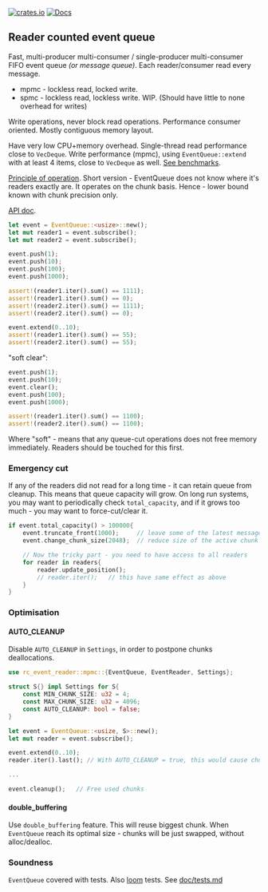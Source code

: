 [![crates.io](https://img.shields.io/crates/v/rc_event_queue.svg)](https://crates.io/crates/rc_event_queue)
[![Docs](https://docs.rs/rc_event_queue/badge.svg)](https://docs.rs/rc_event_queue)

## Reader counted event queue

Fast, multi-producer multi-consumer / single-producer multi-consumer FIFO event queue _(or message queue)_. Each reader/consumer
read every message.

- mpmc - lockless read, locked write.
- spmc - lockless read, lockless write. WIP. (Should have little to none overhead for writes)

Write operations, never block read operations. Performance consumer oriented. Mostly contiguous memory layout.

Have very low CPU+memory overhead. Single-thread read performance close to `VecDeque`. 
Write performance (mpmc), using `EventQueue::extend` with at least 4 items, close to `VecDeque` as well. [See benchmarks](doc/benchmarks.md).

[Principle of operation](doc/principal-of-operation.md). Short version - EventQueue does not know where it's readers exactly are. 
It operates on the chunk basis. Hence - lower bound known with chunk precision only.

[API doc](https://docs.rs/rc_event_queue/).

```rust
let event = EventQueue::<usize>::new();
let mut reader1 = event.subscribe();
let mut reader2 = event.subscribe();

event.push(1);
event.push(10);
event.push(100);
event.push(1000);

assert!(reader1.iter().sum() == 1111);
assert!(reader1.iter().sum() == 0);
assert!(reader2.iter().sum() == 1111);
assert!(reader2.iter().sum() == 0);

event.extend(0..10);
assert!(reader1.iter().sum() == 55);
assert!(reader2.iter().sum() == 55);
```

"soft clear":
```rust
event.push(1);
event.push(10);
event.clear();
event.push(100);
event.push(1000);

assert!(reader1.iter().sum() == 1100);
assert!(reader2.iter().sum() == 1100);
```
Where "soft" - means that any queue-cut operations does not free memory immediately. Readers should be touched for this first.

### Emergency cut

If any of the readers did not read for a long time - it can retain queue from cleanup.
This means that queue capacity will grow. On long run systems, you may want to periodically check `total_capacity`, 
and if it grows too much - you may want to force-cut/clear it.

```rust
if event.total_capacity() > 100000{
    event.truncate_front(1000);     // leave some of the latest messages to read
    event.change_chunk_size(2048);  // reduce size of the active chunk

    // Now the tricky part - you need to have access to all readers
    for reader in readers{
        reader.update_position();
        // reader.iter();   // this have same effect as above
    }
}

```

### Optimisation

#### AUTO_CLEANUP

Disable `AUTO_CLEANUP` in `Settings`, in order to postpone chunks deallocations.

```rust
use rc_event_reader::mpmc::{EventQueue, EventReader, Settings};

struct S{} impl Settings for S{
    const MIN_CHUNK_SIZE: u32 = 4;
    const MAX_CHUNK_SIZE: u32 = 4096;
    const AUTO_CLEANUP: bool = false;
}

let event = EventQueue::<usize, S>::new();
let mut reader = event.subscribe();

event.extend(0..10);
reader.iter().last(); // With AUTO_CLEANUP = true, this would cause chunk deallocation

...

event.cleanup();   // Free used chunks
```
#### double_buffering

Use `double_buffering` feature. This will reuse biggest chunk. When `EventQueue` reach its optimal size - chunks will be just swapped,
without alloc/dealloc.

### Soundness

`EventQueue` covered with tests. Also [loom](https://github.com/tokio-rs/loom) tests. See [doc/tests.md](doc/tests.md)
